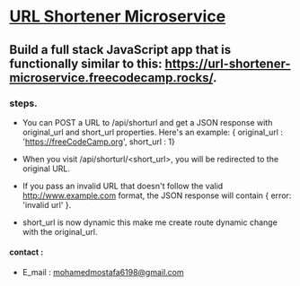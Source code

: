 # [URL Shortener Microservice](https://www.freecodecamp.org/learn/back-end-development-and-apis/back-end-development-and-apis-projects/url-shortener-microservice)

## Build a full stack JavaScript app that is functionally similar to this: https://url-shortener-microservice.freecodecamp.rocks/.

### steps. 

- You can POST a URL to /api/shorturl and get a JSON response with original_url and short_url properties. Here's an example: { original_url : 'https://freeCodeCamp.org', short_url : 1}

- When you visit /api/shorturl/<short_url>, you will be redirected to the original URL.

- If you pass an invalid URL that doesn't follow the valid http://www.example.com format, the JSON response will contain { error: 'invalid url' }.

- short_url is now dynamic this make me create route dynamic change with the original_url.


#### contact :
 - E_mail : mohamedmostafa6198@gmail.com

